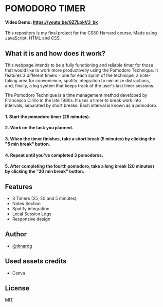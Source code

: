 # POMODORO TIMER

#### Video Demo: https://youtu.be/GZ7LpkV3_bk

This repository is my final project for the CS50 Harvard course.
Made using JavaScript, HTML and CSS.

## What it is and how does it work?

This webpage intends to be a fully functioning and reliable timer for those that would like to work more productivelly using the Pomodoro Technique.
It features 3 different timers - one for each sprint of the technique, a note-taking area for convenience, spotify integration to minimize distractions, and, finally, a log system that keeps track of the user's last timer sessions.

The Pomodoro Technique is a time management method developed by Francesco Cirillo in the late 1980s.
It uses a timer to break work into intervals, separated by short breaks. Each interval is known as a pomodoro.

#### 1. Start the pomodoro timer (25 minutes).
#### 2. Work on the task you planned.
#### 3. When the timer finishes, take a short break (5 minutes) by clicking the "5 min break" button.
#### 4. Repeat until you've completed 3 pomodoros.
#### 5. After completing the fourth pomodoro, take a long break (20 minutes) by clicking the "20 min break" button.

## Features

- 3 Timers (25, 20 and 5 minutes)
- Notes Section
- Spotify integration
- Local Session Logs
- Responsive design


## Author

- [@thnardg](https://www.github.com/thnardg)

## Used assets credits
* Canva

## License

[MIT](https://choosealicense.com/licenses/mit/)
